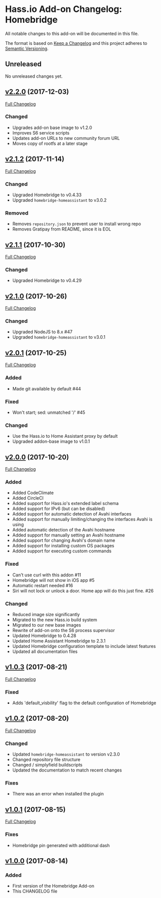 # Hass.io Add-on Changelog: Homebridge

All notable changes to this add-on will be documented in this file.

The format is based on [Keep a Changelog][keep-a-changelog]
and this project adheres to [Semantic Versioning][semantic-versioning].

## Unreleased

No unreleased changes yet.

## [v2.2.0] (2017-12-03)

[Full Changelog][v2.1.2-v2.2.0]

### Changed

- Upgrades add-on base image to v1.2.0
- Improves S6 service scripts
- Updates add-on URLs to new community forum URL
- Moves copy of rootfs at a later stage

## [v2.1.2] (2017-11-14)

[Full Changelog][v2.1.1-v2.1.2]

### Changed

- Upgraded Homebridge to v0.4.33
- Upgraded `homebridge-homeassistant` to v3.0.2

### Removed

- Removes `repository.json` to prevent user to install wrong repo
- Removes Gratipay from README, since it is EOL

## [v2.1.1] (2017-10-30)

[Full Changelog][v2.1.0-v2.1.1]

### Changed

- Upgraded Homebridge to v0.4.29

## [v2.1.0] (2017-10-26)

[Full Changelog][v2.0.1-v2.1.0]

### Changed

- Upgraded NodeJS to 8.x #47
- Upgraded `homebridge-homeassistant` to v3.0.1

## [v2.0.1] (2017-10-25)

[Full Changelog][v2.0.0-v2.0.1]

### Added

- Made git available by default #44

### Fixed

- Won't start; sed: unmatched '/' #45

### Changed

- Use the Hass.io to Home Assistant proxy by default
- Upgraded addon-base image to v1.0.1

## [v2.0.0] (2017-10-20)

[Full Changelog][v1.0.3-v2.0.0]

### Added

- Added CodeClimate
- Added CircleCI
- Added support for Hass.io's extended label schema
- Added support for IPv6 (but can be disabled)
- Added support for automatic detection of Avahi interfaces
- Added support for manually limiting/changing the interfaces Avahi is using
- Added automatic detection of the Avahi hostname
- Added support for manually setting an Avahi hostname
- Added support for changing Avahi's domain name
- Added support for installing custom OS packages
- Added support for executing custom commands

### Fixed

- Can't use curl with this addon #11
- Homebridge will not show in iOS app #5
- Automatic restart needed #16
- Siri will not lock or unlock a door. Home app will do this just fine. #26

### Changed

- Reduced image size significantly
- Migrated to the new Hass.io build system
- Migrated to our new base images
- Rewrite of add-on onto the S6 process supervisor
- Updated Homebridge to 0.4.28
- Updated Home Assistant Homebridge to 2.3.1
- Updated Homebridge configuration template to include latest features
- Updated all documentation files

## [v1.0.3] (2017-08-21)

[Full Changelog][v1.0.2-v1.0.3]

### Fixed

- Adds 'default_visbility' flag to the default configuration of Homebridge

## [v1.0.2] (2017-08-20)

[Full Changelog][v1.0.1-v1.0.2]

### Changed

- Updated `homebridge-homeassistant` to version v2.3.0
- Changed repository file structure
- Changed / simplyfield buildscripts
- Updated the documentation to match recent changes

### Fixes

- There was an error when installed the plugin

## [v1.0.1] (2017-08-15)

[Full Changelog][v1.0.0-v1.0.1]

### Fixes

- Homebridge pin generated with additional dash

## [v1.0.0] (2017-08-14)

### Added

- First version of the Homebridge Add-on
- This CHANGELOG file

[keep-a-changelog]: http://keepachangelog.com/en/1.0.0/
[semantic-versioning]: http://semver.org/spec/v2.0.0.html
[v1.0.0-v1.0.1]: https://github.com/hassio-addons/addon-homebridge/compare/v1.0.0...v1.0.1
[v1.0.0]: https://github.com/hassio-addons/addon-homebridge/tree/v1.0.0
[v1.0.1-v1.0.2]: https://github.com/hassio-addons/addon-homebridge/compare/v1.0.1...v1.0.2
[v1.0.1]: https://github.com/hassio-addons/addon-homebridge/tree/v1.0.1
[v1.0.2-v1.0.3]: https://github.com/hassio-addons/addon-homebridge/compare/v1.0.2...v1.0.3
[v1.0.2]: https://github.com/hassio-addons/addon-homebridge/tree/v1.0.2
[v1.0.3-v2.0.0]: https://github.com/hassio-addons/addon-homebridge/compare/v1.0.3...v2.0.0
[v1.0.3]: https://github.com/hassio-addons/addon-homebridge/tree/v1.0.3
[v2.0.0-v2.0.1]: https://github.com/hassio-addons/addon-homebridge/compare/v2.0.0...v2.0.1
[v2.0.0]: https://github.com/hassio-addons/addon-homebridge/tree/v2.0.0
[v2.0.1-v2.1.0]: https://github.com/hassio-addons/addon-homebridge/compare/v2.0.1...v2.1.0
[v2.0.1]: https://github.com/hassio-addons/addon-homebridge/tree/v2.0.1
[v2.1.0-v2.1.1]: https://github.com/hassio-addons/addon-homebridge/compare/v2.1.0...v2.1.1
[v2.1.0]: https://github.com/hassio-addons/addon-homebridge/tree/v2.1.0
[v2.1.1-v2.1.2]: https://github.com/hassio-addons/addon-homebridge/compare/v2.1.1...v2.1.2
[v2.1.1]: https://github.com/hassio-addons/addon-homebridge/tree/v2.1.1
[v2.1.2-v2.2.0]: https://github.com/hassio-addons/addon-homebridge/compare/v2.1.2...v2.2.0
[v2.1.2]: https://github.com/hassio-addons/addon-homebridge/tree/v2.1.2
[v2.2.0]: https://github.com/hassio-addons/addon-homebridge/tree/v2.2.0
